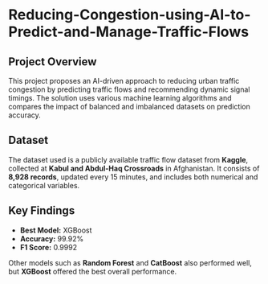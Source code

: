 # Reducing-Congestion-using-AI-to-Predict-and-Manage-Traffic-Flows
<!DOCTYPE html>
<html lang="en">
<head>
  <meta charset="UTF-8">
</head>
<body>

  <h2>Project Overview</h2>
  <p>This project proposes an AI-driven approach to reducing urban traffic congestion by predicting traffic flows and recommending dynamic signal timings. The solution uses various machine learning algorithms and compares the impact of balanced and imbalanced datasets on prediction accuracy.</p>

  <h2>Dataset</h2>
  <p>The dataset used is a publicly available traffic flow dataset from <strong>Kaggle</strong>, collected at <strong>Kabul and Abdul-Haq Crossroads</strong> in Afghanistan. It consists of <strong>8,928 records</strong>, updated every 15 minutes, and includes both numerical and categorical variables.</p>

  <h2>Key Findings</h2>
  <ul>
    <li><strong>Best Model:</strong> XGBoost</li>
    <li><strong>Accuracy:</strong> 99.92%</li>
    <li><strong>F1 Score:</strong> 0.9992</li>
  </ul>
  <p>Other models such as <strong>Random Forest</strong> and <strong>CatBoost</strong> also performed well, but <strong>XGBoost</strong> offered the best overall performance.</p>

</body>
</html>
